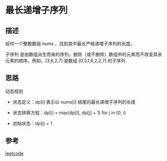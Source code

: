 # 最长递增子序列

## 描述

给你一个整数数组 nums ，找到其中最长严格递增子序列的长度。

子序列 是由数组派生而来的序列，删除（或不删除）数组中的元素而不改变其余元素的顺序。例如，[3,6,2,7] 是数组 [0,3,1,6,2,2,7] 的子序列


## 思路

动态规划

- 状态定义：dp[i] 表示以 nums[i] 结尾的最长递增子序列的长度

- 状态转移方程：dp[i] = max(dp[i], dp[j] + 1) for j in [0, i)

- 初始状态：dp[i] = 1

## 参考

[leetcode](https://leetcode-cn.com/problems/longest-increasing-subsequence/)
